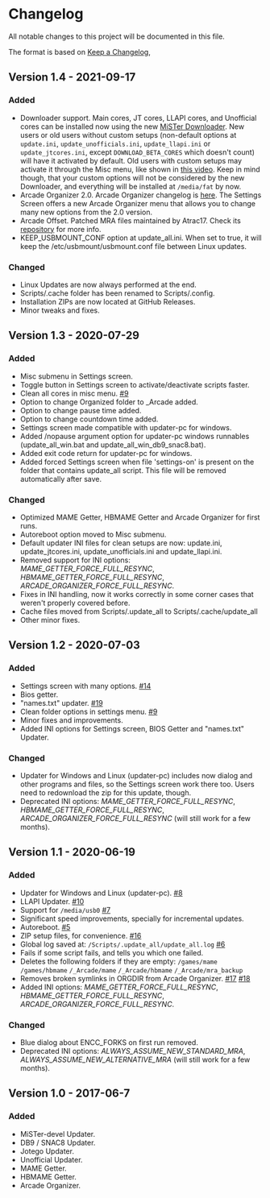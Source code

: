 # Changelog

All notable changes to this project will be documented in this file.

The format is based on [Keep a Changelog](https://keepachangelog.com/en/1.0.0/),

## Version 1.4 - 2021-09-17

### Added
- Downloader support. Main cores, JT cores, LLAPI cores, and Unofficial cores can be installed now using the new [MiSTer Downloader](https://github.com/MiSTer-devel/Downloader_MiSTer/). New users or old users without custom setups (non-default options at `update.ini`, `update_unofficials.ini`, `update_llapi.ini` or `update_jtcores.ini`, except `DOWNLOAD_BETA_CORES` which doesn't count) will have it activated by default. Old users with custom setups may activate it through the Misc menu, like shown in [this video](https://www.youtube.com/watch?v=0DgLUXY3jvU). Keep in mind though, that your custom options will not be considered by the new Downloader, and everything will be installed at `/media/fat` by now.
- Arcade Organizer 2.0. Arcade Organizer changelog is [here](https://github.com/theypsilon/_arcade-organizer/blob/master/CHANGELOG.md). The Settings Screen offers a new Arcade Organizer menu that allows you to change many new options from the 2.0 version.
- Arcade Offset. Patched MRA files maintained by Atrac17. Check its [repository](https://github.com/atrac17/Arcade_Offset) for more info.
- KEEP_USBMOUNT_CONF option at update_all.ini. When set to true, it will keep the /etc/usbmount/usbmount.conf file between Linux updates.

### Changed
- Linux Updates are now always performed at the end.
- Scripts/.cache folder has been renamed to Scripts/.config.
- Installation ZIPs are now located at GitHub Releases.
- Minor tweaks and fixes.

## Version 1.3 - 2020-07-29

### Added
- Misc submenu in Settings screen.
- Toggle button in Settings screen to activate/deactivate scripts faster.
- Clean all cores in misc menu. [#9](https://github.com/theypsilon/Update_All_MiSTer/issues/9)
- Option to change Organized folder to _Arcade added.
- Option to change pause time added.
- Option to change countdown time added.
- Settings screen made compatible with updater-pc for windows.
- Added /nopause argument option for updater-pc windows runnables (update_all_win.bat and update_all_win_db9_snac8.bat).
- Added exit code return for updater-pc for windows.
- Added forced Settings screen when file 'settings-on' is present on the folder that contains update_all script. This file will be removed automatically after save.

### Changed
- Optimized MAME Getter, HBMAME Getter and Arcade Organizer for first runs.
- Autoreboot option moved to Misc submenu.
- Default updater INI files for clean setups are now: update.ini, update_jtcores.ini, update_unofficials.ini and update_llapi.ini.
- Removed support for INI options: *MAME_GETTER_FORCE_FULL_RESYNC*, *HBMAME_GETTER_FORCE_FULL_RESYNC*, *ARCADE_ORGANIZER_FORCE_FULL_RESYNC*.
- Fixes in INI handling, now it works correctly in some corner cases that weren't properly covered before.
- Cache files moved from Scripts/.update_all to Scripts/.cache/update_all
- Other minor fixes.

## Version 1.2 - 2020-07-03

### Added
- Settings screen with many options. [#14](https://github.com/theypsilon/Update_All_MiSTer/issues/14)
- Bios getter.
- "names.txt" updater. [#19](https://github.com/theypsilon/Update_All_MiSTer/issues/19)
- Clean folder options in settings menu. [#9](https://github.com/theypsilon/Update_All_MiSTer/issues/9)
- Minor fixes and improvements.
- Added INI options for Settings screen, BIOS Getter and "names.txt" Updater.

### Changed
- Updater for Windows and Linux (updater-pc) includes now dialog and other programs and files, so the Settings screen work there too. Users need to redownload the zip for this update, though.
- Deprecated INI options: *MAME_GETTER_FORCE_FULL_RESYNC*, *HBMAME_GETTER_FORCE_FULL_RESYNC*, *ARCADE_ORGANIZER_FORCE_FULL_RESYNC* (will still work for a few months).

## Version 1.1 - 2020-06-19

### Added
- Updater for Windows and Linux (updater-pc). [#8](https://github.com/theypsilon/Update_All_MiSTer/issues/8)
- LLAPI Updater. [#10](https://github.com/theypsilon/Update_All_MiSTer/issues/10)
- Support for `/media/usb0` [#7](https://github.com/theypsilon/Update_All_MiSTer/issues/7)
- Significant speed improvements, specially for incremental updates.
- Autoreboot. [#5](https://github.com/theypsilon/Update_All_MiSTer/issues/5)
- ZIP setup files, for convenience. [#16](https://github.com/theypsilon/Update_All_MiSTer/issues/16)
- Global log saved at: `/Scripts/.update_all/update_all.log` [#6](https://github.com/theypsilon/Update_All_MiSTer/issues/6)
- Fails if some script fails, and tells you which one failed.
- Deletes the following folders if they are empty: `/games/mame` `/games/hbmame` `/_Arcade/mame` `/_Arcade/hbmame` `/_Arcade/mra_backup`
- Removes broken symlinks in ORGDIR from Arcade Organizer. [#17](https://github.com/theypsilon/Update_All_MiSTer/issues/17) [#18](https://github.com/theypsilon/Update_All_MiSTer/issues/18)
- Added INI options: *MAME_GETTER_FORCE_FULL_RESYNC*, *HBMAME_GETTER_FORCE_FULL_RESYNC*, *ARCADE_ORGANIZER_FORCE_FULL_RESYNC*.

### Changed
- Blue dialog about ENCC_FORKS on first run removed.
- Deprecated INI options: *ALWAYS_ASSUME_NEW_STANDARD_MRA*, *ALWAYS_ASSUME_NEW_ALTERNATIVE_MRA* (will still work for a few months).

## Version 1.0 - 2017-06-7

### Added
- MiSTer-devel Updater.
- DB9 / SNAC8 Updater.
- Jotego Updater.
- Unofficial Updater.
- MAME Getter.
- HBMAME Getter.
- Arcade Organizer.
